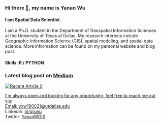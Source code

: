 ### Hi there 👋, my name is Yanan Wu
#### I am Spatial Data Scientist. 
I am a Ph.D. student in the Department of Geospatial Information Sciences at the University of Texas at Dallas. My research interests include Geographic Information Science (GIS), spatial modeling, and spatial data science. More information can be found on my personal website and blog post.

#### Skills: R / PYTHON

### Latest blog post on [Medium](medium.com/@ywu120766)
<a target="_blank" href="https://github-readme-medium-recent-article.vercel.app/medium/@ywu120766/1"><img src="https://github-readme-medium-recent-article.vercel.app/medium/@ywu120766/1" alt="Recent Article 0">

I'm always open and looking for any opportunity, feel free to reach me out via:<br />
Email: [yxw190021@utdallas.edu](mailto:yxw190021@utdallas.edu)<br />
Linkedin: [in/giswu](https://www.linkedin.com/in/giswu/)<br />
Twitter: [YananWGIS](https://twitter.com/YananWGIS)<br />








